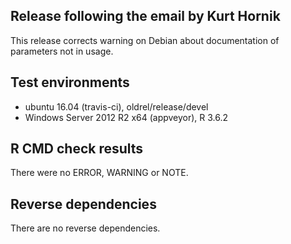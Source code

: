 ## Release following the email by Kurt Hornik
This release corrects warning on Debian about documentation of parameters not 
in usage.

## Test environments
* ubuntu 16.04 (travis-ci), oldrel/release/devel
* Windows Server 2012 R2 x64 (appveyor), R 3.6.2

## R CMD check results
There were no ERROR, WARNING or NOTE.

## Reverse dependencies
There are no reverse dependencies.
